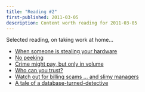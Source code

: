 ```yaml
---
title: "Reading #2"
first-published: 2011-03-05
description: Content worth reading for 2011-03-05
---
```


Selected reading, on taking work at home...

<ul>
  <li><a href="https://www.infoworld.com/article/2655011/when-someone-is-stealing-your-hardware.html">When someone is stealing your hardware</a></li>
  <li><a href="https://www.infoworld.com/article/2633412/no-peeking.html">No peeking</a></li>
  <li><a href="https://www.infoworld.com/article/2633350/crime-might-pay--but-only-in-volume.html">Crime might pay, but only in volume</a></li>
  <li><a href="https://www.infoworld.com/article/2633477/who-can-you-trust-.html">Who can you trust?</a></li>
  <li><a href="https://www.infoworld.com/article/2655492/watch-out-for-billing-scams---and-slimy-managers.html">Watch out for billing scams … and slimy managers</a></li>
  <li><a href="https://www.infoworld.com/article/2628504/a-tale-of-a-database-turned-detective.html">A tale of a database-turned-detective</a></li>
</ul>

